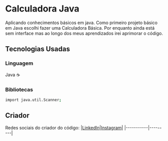 # Calculadora Java

Aplicando conhecimentos básicos em java. Como primeiro projeto básico em Java escolhi fazer uma Calculadora Básica. Por enquanto ainda está sem interface mas ao longo dos meus aprendizados irei aprimorar o código.

## Tecnologias Usadas
### Linguagem
Java ☕ 
### Bibliotecas
```bash
import java.util.Scanner;
```

## Criador 
Redes sociais do criador do código:
|[Linkedln](https://www.linkedin.com/in/thiago-nascimento-barros-b2b872274/)|[Instagram](https://www.instagram.com/thzadazz_/?utm_source=ig_web_button_share_sheet)|
|-----------|---------|